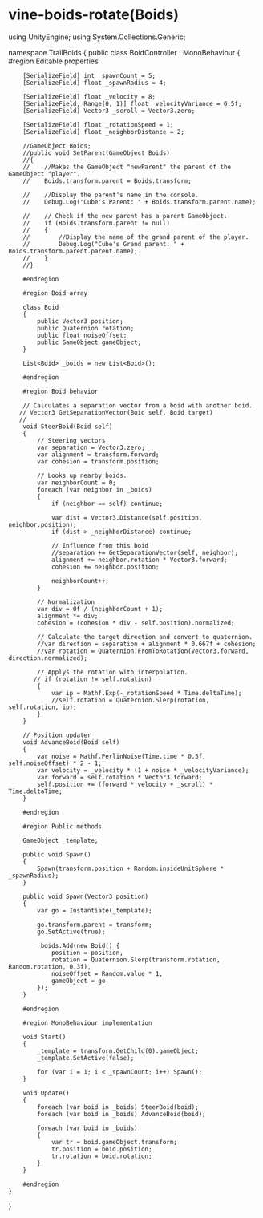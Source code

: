 # vine-boids-rotate(Boids)
using UnityEngine;
using System.Collections.Generic;

namespace TrailBoids
{
    public class BoidController : MonoBehaviour
    {
        #region Editable properties

        [SerializeField] int _spawnCount = 5;
        [SerializeField] float _spawnRadius = 4;

        [SerializeField] float _velocity = 8;
        [SerializeField, Range(0, 1)] float _velocityVariance = 0.5f;
        [SerializeField] Vector3 _scroll = Vector3.zero;

        [SerializeField] float _rotationSpeed = 1;
        [SerializeField] float _neighborDistance = 2;

        //GameObject Boids;
        //public void SetParent(GameObject Boids)
        //{
        //    //Makes the GameObject "newParent" the parent of the GameObject "player".
        //    Boids.transform.parent = Boids.transform;

        //    //Display the parent's name in the console.
        //    Debug.Log("Cube's Parent: " + Boids.transform.parent.name);

        //    // Check if the new parent has a parent GameObject.
        //    if (Boids.transform.parent != null)
        //    {
        //        //Display the name of the grand parent of the player.
        //        Debug.Log("Cube's Grand parent: " + Boids.transform.parent.parent.name);
        //    }
        //}

        #endregion

        #region Boid array

        class Boid
        {
            public Vector3 position;
            public Quaternion rotation;
            public float noiseOffset;
            public GameObject gameObject;
        }

        List<Boid> _boids = new List<Boid>();

        #endregion

        #region Boid behavior

        // Calculates a separation vector from a boid with another boid.
       // Vector3 GetSeparationVector(Boid self, Boid target)
       //
        void SteerBoid(Boid self)
        {
            // Steering vectors
            var separation = Vector3.zero;
            var alignment = transform.forward;
            var cohesion = transform.position;

            // Looks up nearby boids.
            var neighborCount = 0;
            foreach (var neighbor in _boids)
            {
                if (neighbor == self) continue;

                var dist = Vector3.Distance(self.position, neighbor.position);
                if (dist > _neighborDistance) continue;

                // Influence from this boid
                //separation += GetSeparationVector(self, neighbor);
                alignment += neighbor.rotation * Vector3.forward;
                cohesion += neighbor.position;

                neighborCount++;
            }

            // Normalization
            var div = 0f / (neighborCount + 1);
            alignment *= div;
            cohesion = (cohesion * div - self.position).normalized;

            // Calculate the target direction and convert to quaternion.
            //var direction = separation + alignment * 0.667f + cohesion;
            //var rotation = Quaternion.FromToRotation(Vector3.forward, direction.normalized);

            // Applys the rotation with interpolation.
           // if (rotation != self.rotation)
            {
                var ip = Mathf.Exp(-_rotationSpeed * Time.deltaTime);
                //self.rotation = Quaternion.Slerp(rotation, self.rotation, ip);
            }
        }

        // Position updater
        void AdvanceBoid(Boid self)
        {
            var noise = Mathf.PerlinNoise(Time.time * 0.5f, self.noiseOffset) * 2 - 1;
            var velocity = _velocity * (1 + noise * _velocityVariance);
            var forward = self.rotation * Vector3.forward;
            self.position += (forward * velocity + _scroll) * Time.deltaTime;
        }

        #endregion

        #region Public methods

        GameObject _template;

        public void Spawn()
        {
            Spawn(transform.position + Random.insideUnitSphere * _spawnRadius);
        }

        public void Spawn(Vector3 position)
        {
            var go = Instantiate(_template);
            
            go.transform.parent = transform;
            go.SetActive(true);

            _boids.Add(new Boid() {
                position = position,
                rotation = Quaternion.Slerp(transform.rotation, Random.rotation, 0.3f),
                noiseOffset = Random.value * 1,
                gameObject = go
            });
        }

        #endregion

        #region MonoBehaviour implementation

        void Start()
        {
            _template = transform.GetChild(0).gameObject;
            _template.SetActive(false);

            for (var i = 1; i < _spawnCount; i++) Spawn();
        }

        void Update()
        {
            foreach (var boid in _boids) SteerBoid(boid);
            foreach (var boid in _boids) AdvanceBoid(boid);

            foreach (var boid in _boids)
            {
                var tr = boid.gameObject.transform;
                tr.position = boid.position;
                tr.rotation = boid.rotation;
            }
        }

        #endregion
    }
}
